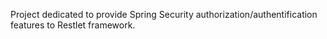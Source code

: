 Project dedicated to provide Spring Security authorization/authentification features to Restlet framework.
